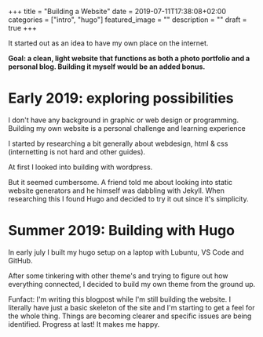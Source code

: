 +++
title =  "Building a Website"
date = 2019-07-11T17:38:08+02:00
categories = ["intro", "hugo"]
featured_image = ""
description = ""
draft = true
+++

It started out as an idea to have my own place on the internet.  

**Goal: a clean, light website that functions as both a photo portfolio and a personal blog. Building it myself would be an added bonus.**

Early 2019: exploring possibilities
===================================

I don't have any background in graphic or web design or programming. Building my own website is a personal challenge and learning experience 

I started by researching a bit generally about webdesign, html & css (internetting is not hard and other guides). 

At first I looked into building with wordpress. 

But it seemed cumbersome. A friend told me about looking into static website generators and he himself was dabbling with Jekyll. When researching this I found Hugo and decided to try it out since it's simplicity. 

Summer 2019: Building with Hugo
===============================

In early july I built my hugo setup on a laptop with Lubuntu, VS Code and GitHub. 

After some tinkering with other theme's and trying to figure out how everything connected, I decided to build my own theme from the ground up.  

Funfact: I'm writing this blogpost while I'm still building the website. I literally have just a basic skeleton of the site and I'm starting to get a feel for the whole thing. Things are becoming clearer and specific issues are being identified. Progress at last! It makes me happy.